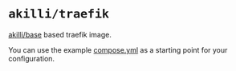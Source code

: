 # `akilli/traefik`

[akilli/base](../base) based traefik image. 

You can use the example [compose.yml](compose.yml) as a starting point for your configuration.
